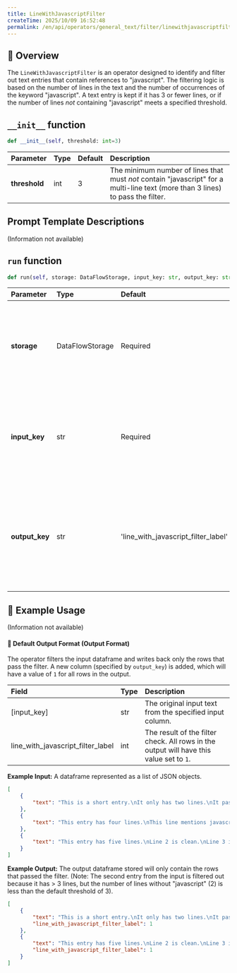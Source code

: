 ```yaml
---
title: LineWithJavascriptFilter
createTime: 2025/10/09 16:52:48
permalink: /en/api/operators/general_text/filter/linewithjavascriptfilter/
---
```


## 📘 Overview
The `LineWithJavascriptFilter` is an operator designed to identify and filter out text entries that contain references to "javascript". The filtering logic is based on the number of lines in the text and the number of occurrences of the keyword "javascript". A text entry is kept if it has 3 or fewer lines, or if the number of lines *not* containing "javascript" meets a specified threshold.

## `__init__` function
```python
def __init__(self, threshold: int=3)
```
| Parameter | Type | Default | Description |
| :--- | :--- | :--- | :--- |
| **threshold** | int | 3 | The minimum number of lines that must *not* contain "javascript" for a multi-line text (more than 3 lines) to pass the filter. |

## Prompt Template Descriptions
(Information not available)

## `run` function
```python
def run(self, storage: DataFlowStorage, input_key: str, output_key: str='line_with_javascript_filter_label')
```
| Parameter | Type | Default | Description |
| :--- | :--- | :--- | :--- |
| **storage** | DataFlowStorage | Required | The DataFlow storage instance for reading the input dataframe and writing the filtered output. |
| **input_key** | str | Required | The name of the column in the input dataframe that contains the text to be analyzed. |
| **output_key** | str | 'line_with_javascript_filter_label' | The name for the new column that will be added to the dataframe to store the filtering result (1 for pass, 0 for fail). |

## 🧠 Example Usage
(Information not available)

#### 🧾 Default Output Format (Output Format)
The operator filters the input dataframe and writes back only the rows that pass the filter. A new column (specified by `output_key`) is added, which will have a value of `1` for all rows in the output.

| Field | Type | Description |
| :--- | :--- | :--- |
| [input_key] | str | The original input text from the specified input column. |
| line_with_javascript_filter_label | int | The result of the filter check. All rows in the output will have this value set to `1`. |

**Example Input:**
A dataframe represented as a list of JSON objects.
```json
[
    {
        "text": "This is a short entry.\nIt only has two lines.\nIt passes the filter."
    },
    {
        "text": "This entry has four lines.\nThis line mentions javascript.\nThis line also mentions javascript.\nThis line is clean."
    },
    {
        "text": "This entry has five lines.\nLine 2 is clean.\nLine 3 is clean.\nLine 4 is clean.\nLine 5 is clean."
    }
]
```
**Example Output:**
The output dataframe stored will only contain the rows that passed the filter. (Note: The second entry from the input is filtered out because it has > 3 lines, but the number of lines without "javascript" (2) is less than the default threshold of 3).
```json
[
    {
        "text": "This is a short entry.\nIt only has two lines.\nIt passes the filter.",
        "line_with_javascript_filter_label": 1
    },
    {
        "text": "This entry has five lines.\nLine 2 is clean.\nLine 3 is clean.\nLine 4 is clean.\nLine 5 is clean.",
        "line_with_javascript_filter_label": 1
    }
]
```
